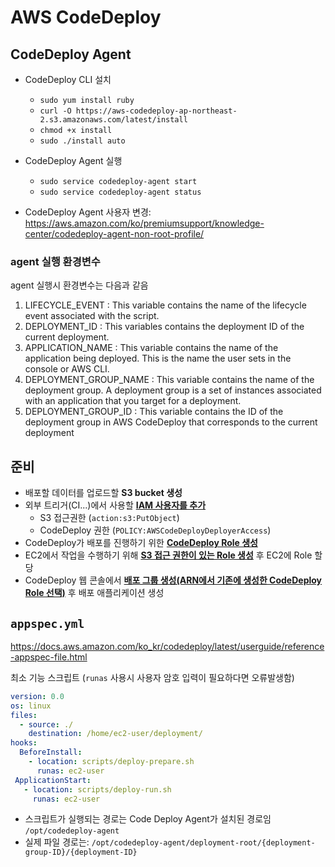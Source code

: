 # AWS CodeDeploy

## CodeDeploy Agent

- CodeDeploy CLI 설치
  - `sudo yum install ruby`
  - `curl -O https://aws-codedeploy-ap-northeast-2.s3.amazonaws.com/latest/install`
  - `chmod +x install`
  - `sudo ./install auto`

- CodeDeploy Agent 실행
  - `sudo service codedeploy-agent start`
  - `sudo service codedeploy-agent status`

- CodeDeploy Agent 사용자 변경: <https://aws.amazon.com/ko/premiumsupport/knowledge-center/codedeploy-agent-non-root-profile/>

### agent 실행 환경변수

agent 실행시 환경변수는 다음과 같음

1. LIFECYCLE_EVENT : This variable contains the name of the lifecycle event associated with the script.
2. DEPLOYMENT_ID :  This variables contains the deployment ID of the current deployment.
3. APPLICATION_NAME :  This variable contains the name of the application being deployed. This is the name the user sets in the console or AWS CLI.
4. DEPLOYMENT_GROUP_NAME :  This variable contains the name of the deployment group. A deployment group is a set of instances associated with an application that you target for a deployment.
5. DEPLOYMENT_GROUP_ID : This variable contains the ID of the deployment group in AWS CodeDeploy that corresponds to the current deployment

## 준비

- 배포할 데이터를 업로드할 **S3 bucket 생성**
- 외부 트리거(CI...)에서 사용할 **[IAM 사용자를 추가](https://docs.aws.amazon.com/ko_kr/codedeploy/latest/userguide/getting-started-provision-user.html)**
  - S3 접근권한 (`action:s3:PutObject`)
  - CodeDeploy 권한 (`POLICY:AWSCodeDeployDeployerAccess`)
- CodeDeploy가 배포를 진행하기 위한 **[CodeDeploy Role 생성](https://docs.aws.amazon.com/ko_kr/codedeploy/latest/userguide/getting-started-create-service-role.html)**
- EC2에서 작업을 수행하기 위해 **[S3 접근 권한이 있는 Role 생성](https://docs.aws.amazon.com/ko_kr/codedeploy/latest/userguide/getting-started-create-iam-instance-profile.html)** 후 EC2에 Role 할당
- CodeDeploy 웹 콘솔에서 **[배포 그룹 생성(ARN에서 기존에 생성한 CodeDeploy Role 선택)](https://docs.aws.amazon.com/ko_kr/codedeploy/latest/userguide/deployment-groups-create.html)** 후 배포 애플리케이션 생성

## `appspec.yml`

<https://docs.aws.amazon.com/ko_kr/codedeploy/latest/userguide/reference-appspec-file.html>

최소 기능 스크립트 (`runas` 사용시 사용자 암호 입력이 필요하다면 오류발생함)

```yml
version: 0.0
os: linux
files:
  - source: ./
    destination: /home/ec2-user/deployment/
hooks:
  BeforeInstall:
    - location: scripts/deploy-prepare.sh
      runas: ec2-user
 ApplicationStart:
   - location: scripts/deploy-run.sh
     runas: ec2-user
```

- 스크립트가 실행되는 경로는 Code Deploy Agent가 설치된 경로임 `/opt/codedeploy-agent`
- 실제 파일 경로는: `/opt/codedeploy-agent/deployment-root/{deployment-group-ID}/{deployment-ID}`
